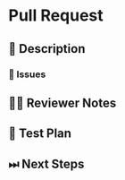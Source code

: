 <!---
Thanks for filing a pull request 😄 ! Before you submit, please read the following:

Search open/closed issues before submitting since someone might have pushed the same thing before!
-->

# Pull Request

## 📖 Description

<!---
Provide some background and a description of your work.
-->

### 🎫 Issues

<!---
* List and link relevant issues here.
-->

## 👩‍💻 Reviewer Notes

<!---
Provide some notes for reviewers to help them provide targeted feedback.
-->

## 📑 Test Plan

<!---
Please provide a summary of the tests affected by this work and any unique strategies employed in testing the features/fixes.
-->

## ⏭ Next Steps

<!---
If there is relevant follow-up work to this PR, please list any existing issues or provide brief descriptions of what you would like to do next.
-->

<!--
Love Aurelia? Please consider supporting our collective:
👉  https://opencollective.com/aurelia
-->
